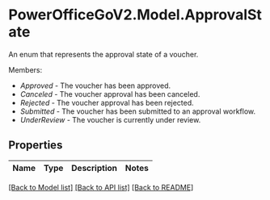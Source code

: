 # PowerOfficeGoV2.Model.ApprovalState
An enum that represents the approval state of a voucher.<p>Members:</p><ul><li><i>Approved</i> - The voucher has been approved.</li><li><i>Canceled</i> - The voucher approval has been canceled.</li><li><i>Rejected</i> - The voucher approval has been rejected.</li><li><i>Submitted</i> - The voucher has been submitted to an approval workflow.</li><li><i>UnderReview</i> - The voucher is currently under review.</li></ul>

## Properties

Name | Type | Description | Notes
------------ | ------------- | ------------- | -------------

[[Back to Model list]](../../README.md#documentation-for-models) [[Back to API list]](../../README.md#documentation-for-api-endpoints) [[Back to README]](../../README.md)

